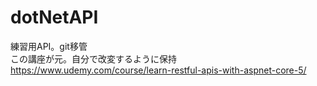 # dotNetAPI
練習用API。git移管  
この講座が元。自分で改変するように保持  
https://www.udemy.com/course/learn-restful-apis-with-aspnet-core-5/
